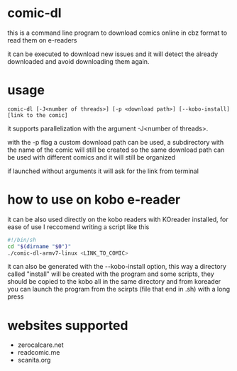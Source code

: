# comic-dl
this is a command line program to download comics online in cbz format to read them on e-readers

it can be executed to download new issues and it will detect the already downloaded and avoid downloading them again.

# usage
`comic-dl [-J<number of threads>] [-p <download path>] [--kobo-install] [link to the comic]`

it supports parallelization with the argument -J\<number of threads\>.

with the -p flag a custom download path can be used, a subdirectory with the name of the comic will still be created so the same download path can be used with different comics and it will still be organized

if launched without arguments it will ask for the link from terminal

# how to use on kobo e-reader

it can be also used directly on the kobo readers with KOreader installed, for ease of use I reccomend writing a script like this
``` bash
#!/bin/sh
cd "$(dirname "$0")"
./comic-dl-armv7-linux <LINK_TO_COMIC>
```
it can also be generated with the --kobo-install option, this way a directory called "install" will be created with the program and some scripts, they should be copied to the kobo all in the same directory and from koreader you can launch the program from the scirpts (file that end in .sh) with a long press

# websites supported
- zerocalcare.net
- readcomic.me
- scanita.org
